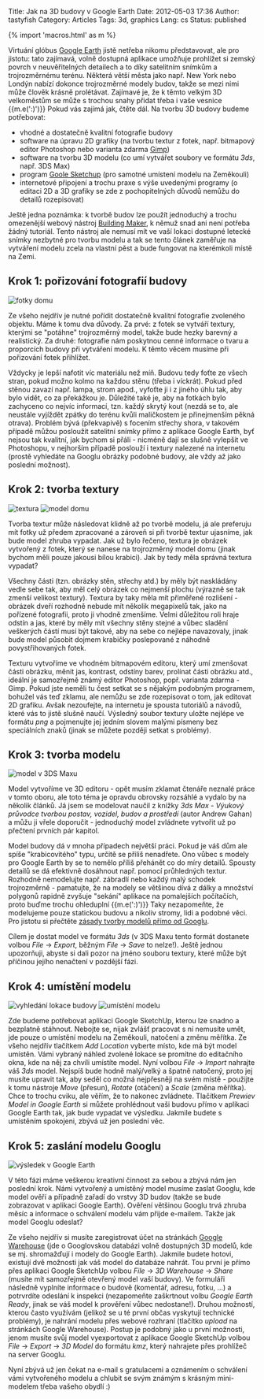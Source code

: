 Title: Jak na 3D budovy v Google Earth
Date: 2012-05-03 17:36
Author: tastyfish
Category: Articles
Tags: 3d, graphics
Lang: cs
Status: published

{% import 'macros.html' as m %}

Virtuání glóbus [Google
Earth](http://www.google.com/intl/cs/earth/index.html) jistě netřeba
nikomu představovat, ale pro jistotu: tato zajímavá, volně dostupná
aplikace umožňuje prohlížet si zemský povrch v neuvěřitelných detailech
a to díky satelitním snímkům a trojrozměrnému terénu. Některá větší
města jako např. New York nebo Londýn nabízí dokonce trojrozměrné modely
budov, takže se mezi nimi může člověk krásně prolétávat. Zajímavé je, že
k těmto velkým 3D velkoměstům se může s trochou snahy přidat třeba i
vaše vesnice {{m.e(':)')}} Pokud vás zajímá jak, čtěte dál. Na tvorbu 3D budovy
budeme potřebovat:

-   vhodné a dostatečně kvalitní fotografie budovy
-   software na úpravu 2D grafiky (na tvorbu textur z fotek, např.
    bitmapový editor Photoshop nebo varianta zdarma
    [Gimp](http://www.gimp.cz/ke-stazeni/))
-   software na tvorbu 3D modelu (co umí vytvářet soubory ve formátu
    *3ds*, např. 3DS Max)
-   program [Goole Sketchup](http://sketchup.google.com/) (pro samotné
    umístení modelu na Zeměkouli)
-   internetové připojení a trochu praxe s výše uvedenými programy (o
    editaci 2D a 3D grafiky se zde z pochopitelných důvodů nemůžu do
    detailů rozepisovat)

Ještě jedna poznámka: k tvorbě budov lze použít jednoduchý a trochu
omezenější webový nástroj [Building Maker](http://sketchup.google.com/3dwh/buildingmaker.html), k němuž snad
ani není potřeba žádný tutoriál. Tento nástroj ale nemusí mít ve vaší
lokaci dostupné letecké snímky nezbytné pro tvorbu modelu a tak se tento
článek zaměřuje na vytváření modelu zcela na vlastní pěst a bude
fungovat na kterémkoli místě na Zemi.

Krok 1: pořizování fotografií budovy
------------------------------------

![fotky domu](http://i.imgur.com/nH5Zy.png "pár fotografií budovy")

Ze všeho nejdřív je nutné pořídit dostatečně kvalitní fotografie
zvoleného objektu. Máme k tomu dva důvody. Za prvé: z fotek se vytváří
textury, kterými se "potáhne" trojrozměrný model, takže bude hezky
barevný a realistický. Za druhé: fotografie nám poskytnou cenné
informace o tvaru a proporcích budovy při vytváření modelu. K těmto
věcem musíme při pořizování fotek přihlížet.

Vždycky je lepší nafotit víc materiálu než míň. Budovu tedy foťte ze
všech stran, pokud možno kolmo na každou stěnu (třeba i víckrát). Pokud
před stěnou zavazí např. lampa, strom apod., vyfoťte ji i z jiného úhlu
tak, aby bylo vidět, co za překážkou je. Důležité také je, aby na
fotkách bylo zachyceno co nejvíc informací, tzn. každý skrytý kout
(nezdá se to, ale neustále vyjíždět zpátky do terénu kvůli maličkostem
je přinejmenším pěkná otrava). Problém bývá (překvapivě) s focením
střechy shora, v takovém případě můžou posloužit satelitní snímky přímo
z aplikace Google Earth, byť nejsou tak kvalitní, jak bychom si přáli -
nicméně dají se slušně vylepšit ve Photoshopu, v nejhorším případě
poslouží i textury nalezené na internetu (prostě vyhledáte na Googlu
obrázky podobné budovy, ale vždy až jako poslední možnost).

Krok 2: tvorba textury
----------------------

![textura](http://i.imgur.com/gVQVQ.png "textura")
![model domu](http://i.imgur.com/KVQio.png "model domu bez textury a s texturou")

Tvorba textur může následovat klidně až po tvorbě modelu, já ale
preferuju mít fotky už předem zpracované a zároveň si při tvorbě textur
ujasníme, jak bude model zhruba vypadat. Jak už bylo řečeno, textura je
obrázek vytvořený z fotek, který se nanese na trojrozměrný model domu
(jinak bychom měli pouze jakousi bílou krabici). Jak by tedy měla
správná textura vypadat?

Všechny části (tzn. obrázky stěn, střechy atd.) by měly být naskládány
vedle sebe tak, aby měl celý obrázek co nejmenší plochu (výrazně se tak
zmenší velikost textury). Textura by taky měla mít přiměřené rozlišení -
obrázek dveří rozhodně nebude mít několik megapixelů tak, jako na
pořízené fotografii, proto ji vhodně zmenšíme. Velmi důležitou roli
hraje odstín a jas, které by měly mít všechny stěny stejné a vůbec
sladění veškerých částí musí být takové, aby na sebe co nejlépe
navazovaly, jinak bude model působit dojmem krabičky poslepované z
náhodně povystřihovaných fotek.

Texturu vytvoříme ve vhodném bitmapovém editoru, který umí zmenšovat
části obrázku, měnit jas, kontrast, odstíny barev, prolínat části
obrázku atd., ideální je samozřejmě známý editor Photoshop, popř.
varianta zdarma - Gimp. Pokud jste neměli tu čest setkat se s nějakým
podobným programem, bohužel vás teď zklamu, ale nemůžu se zde
rozepisovat o tom, jak editovat 2D grafiku. Avšak nezoufejte, na
internetu je spousta tutoriálů a návodů, které vás to jistě slušně
naučí. Výsledný soubor textury uložte nejlépe ve formátu *png* a
pojmenujte jej jedním slovem malými písmeny bez speciálních znaků (jinak
se můžete později setkat s problémy).

Krok 3: tvorba modelu
---------------------

![model v 3DS Maxu](http://i.imgur.com/8jwOI.png "model v 3DS Maxu")

Model vytvoříme ve 3D editoru - opět musím zklamat čtenáře neznalé práce
v tomto oboru, ale toto téma je opravdu obrovsky rozsáhlé a vydalo by na
několik článků. Já jsem se modelovat naučil z knížky *3ds Max - Výukový
průvodce tvorbou postav, vozidel, budov a prostředí* (autor Andrew
Gahan) a můžu ji vřele doporučit - jednoduchý model zvládnete vytvořit
už po přečtení prvních pár kapitol.

Model budovy dá v mnoha případech největší práci. Pokud je váš dům ale
spíše "krabicovitého" typu, určitě se přiliš nenadřete. Ono vůbec s
modely pro Google Earth by se to nemělo příliš přehánět co do míry
detailů. Spousty detailů se dá efektivně dosáhnout např. pomocí
průhledných textur. Rozhodně nemodelujte např. zábradlí nebo každý malý
schodek trojrozměrně - pamatujte, že na modely se většinou dívá z dálky
a množství polygonů rapidně zvyšuje "sekání" aplikace na pomalejších
počítačích, proto buďme trochu ohleduplní {{m.e(':)')}} Taky nezapomeňte, že
modelujeme pouze statickou budovu a nikoliv stromy, lidi a podobné věci.
Pro jistotu si přečtěte [zásady tvorby modelů přímo od
Googlu](http://sketchup.google.com/intl/cs/3dwh/acceptance_criteria.html).

Cílem je dostat model ve formátu *3ds* (v 3DS Maxu tento formát
dostanete volbou *File* -&gt; *Export*, běžným *File* -&gt; *Save* to
nelze!). Ještě jednou upozorňuji, abyste si dali pozor na jméno souboru
textury, které může být příčinou jejího nenačtení v pozdější fázi.

Krok 4: umístění modelu
-----------------------

![vyhledání lokace budovy](http://i.imgur.com/2pzVn.png "vyhledání lokace budovy")
![umístění modelu](http://i.imgur.com/0YH5u.png "umístění modelu v Google SketchUp")

Zde budeme potřebovat aplikaci Google SketchUp, kterou lze snadno a
bezplatně stáhnout. Nebojte se, nijak zvlášť pracovat s ní nemusíte
umět, jde pouze o umístění modelu na Zeměkouli, natočení a změnu
měřítka. Ze všeho nejdřív tlačítkem *Add Location* vyberte místo, kde má
být model umístěn. Vámi vybraný náhled zvolené lokace se promítne do
editačního okna, kde na něj za chvíli umístíte model. Nyní volbou *File*
-&gt; *Import* nahrajte váš *3ds* model. Nejspíš bude hodně malý/velký a
špatně natočený, proto jej musíte upravit tak, aby seděl co možná
nejpřesněji na svém místě - použijte k tomu nástroje *Move* (přesun),
*Rotate* (otáčení) a *Scale* (změna měřítka). Chce to trochu cviku, ale
věřím, že to nakonec zvládnete. Tlačítkem *Prewiev Model in Google
Earth* si můžete prohlédnout vaši budovu přímo v aplikaci Google Earth
tak, jak bude vypadat ve výsledku. Jakmile budete s umístěním spokojeni,
zbývá už jen poslední věc.

Krok 5: zaslání modelu Googlu
-----------------------------

![výsledek v Google Earth](http://i.imgur.com/IcXBc.png "výsledek v Google Earth")

V této fázi máme veškerou kreativní činnost za sebou a zbývá nám jen
poslední krok. Námi vytvořený a umístěný model musíme zaslat Googlu, kde
model ověří a případně zařadí do vrstvy 3D budov (takže se bude
zobrazovat v aplikaci Google Earth). Ověření většinou Googlu trvá zhruba
měsíc a informace o schválení modelu vám přijde e-mailem. Takže jak
model Googlu odeslat?

Ze všeho nejdřív si musíte zaregistrovat účet na stránkách [Google Warehouse](https://www.google.com/accounts/ServiceLogin?service=warehouse&passive=1209600&continue=http://sketchup.google.com/3dwarehouse/?hl%3Den&followup=http://sketchup.google.com/3dwarehouse/?hl%3Den)
(jde o Googlovskou databázi volně dostupných 3D modelů, kde se mj.
shromažďují i modely do Google Earth). Jakmile budete hotovi, existují
dvě možnosti jak váš model do databáze nahrát. Tou první je přímo přes
aplikaci Google SketchUp volbou *File* -&gt; *3D Warehouse* -&gt;
*Share* (musíte mít samozřejmě otevřený model vaší budovy). Ve formuláři
následně vyplníte informace o budově (komentář, adresu, fotku, ...) a
potrvrdíte odeslání k inspekci (nezapomeňte zaškrtnout volbu *Google
Earth Ready*, jinak se váš model k prověření vůbec nedostane!). Druhou
možností, kterou často využívám (jelikož se u té první občas vyskytují
technické problémy), je nahrání modelu přes webové rozhraní (tlačítko
*upload* na stránkách Google Warehouse). Postup je podobný jako u první
možnosti, jenom musíte svůj model vyexportovat z aplikace Google
SketchUp volbou *File* -&gt; *Export* -&gt; *3D Model* do formátu *kmz*,
který nahrajete přes prohlížeč na server Googlu.

Nyní zbývá už jen čekat na e-mail s gratulacemi a oznámením o schválení
vámi vytvořeného modelu a chlubit se svým známým s krásným mini-modelem
třeba vašeho obydlí :)
